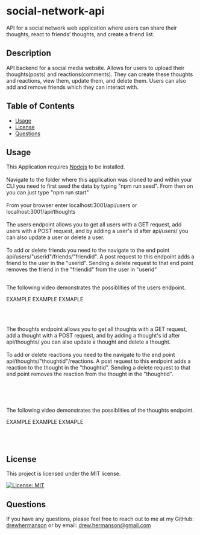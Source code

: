 # social-network-api
API for a social network web application where users can share their thoughts, react to friends’ thoughts, and create a friend list.

## Description
API backend for a social media website. Allows for users to upload their thoughts(posts) and reactions(comments). They can create these thoughts and reactions, view them, update them, and delete them. Users can also add and remove friends which they can interact with.


## Table of Contents
- [Usage](#usage)
- [License](#license)
- [Questions](#questions)

## Usage
This Application requires [Nodejs](https://nodejs.org/) to be installed.
<br></br>
Navigate to the folder where this application was cloned to and within your CLI you need to first seed the data by typing "npm run seed". From then on you can just type "npm run start"
<br></br>
From your browser enter localhost:3001/api/users or localhost:3001/api/thoughts
<br></br>
The users endpoint allows you to get all users with a GET request, add users with a POST request, and by adding a user's id after api/users/ you can also update a user or delete a user.
<br></br>
To add or delete friends you need to the navigate to the end point api/users/"userid"/friends/"friendid". A post request to this endpoint adds a friend to the user in the "userid". Sending a delete request to that end point removes the friend in the "friendid" from the user in "userid"
<br></br>

The following video demonstrates the possiblities of the users endpoint.

EXAMPLE EXAMPLE EXMAPLE

<br></br>

The thoughts endpoint allows you to get all thoughts with a GET request, add a thought with a POST request, and by adding a thought's id after api/thoughts/ you can also update a thought and delete a thought.
<br></br>
To add or delete reactions you need to the navigate to the end point api/thoughts/"thoughtid"/reactions. A post request to this endpoint adds a reaction to the thought in the "thoughtid". Sending a delete request to that end point removes the reaction from the thought in the "thoughtid".
<br></br>

<br></br>

The following video demonstrates the possiblities of the thoughts endpoint.

EXAMPLE EXAMPLE EXMAPLE

<br></br>



## License
This project is licensed under the MIT license.

[![License: MIT](https://img.shields.io/badge/License-MIT-yellow.svg)](https://opensource.org/licenses/MIT)

## Questions
If you have any questions, please feel free to reach out to me at my GitHub: [drewhermanson](https://github.com/drewhermanson)
or by email: drew.hermanson@gmail.com
